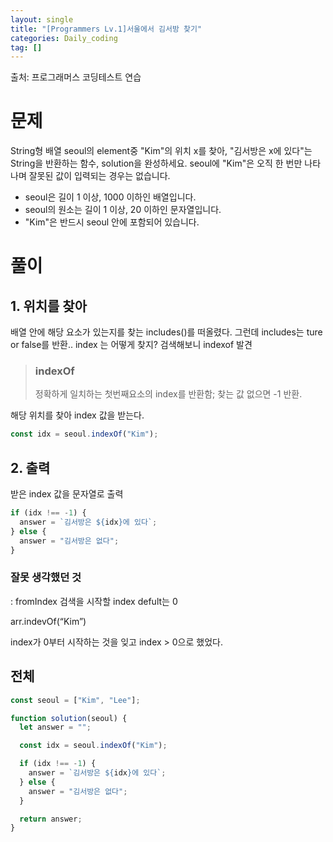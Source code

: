 ```yaml
---
layout: single
title: "[Programmers Lv.1]서울에서 김서방 찾기"
categories: Daily_coding
tag: []
---
```


출처: 프로그래머스 코딩테스트 연습

# 문제

String형 배열 seoul의 element중 "Kim"의 위치 x를 찾아, "김서방은 x에 있다"는 String을 반환하는 함수, solution을 완성하세요. seoul에 "Kim"은 오직 한 번만 나타나며 잘못된 값이 입력되는 경우는 없습니다.

- seoul은 길이 1 이상, 1000 이하인 배열입니다.
- seoul의 원소는 길이 1 이상, 20 이하인 문자열입니다.
- "Kim"은 반드시 seoul 안에 포함되어 있습니다.

# 풀이

## 1. 위치를 찾아

배열 안에 해당 요소가 있는지를 찾는 includes()를 떠올렸다.
그런데 includes는 ture or false를 반환.. index 는 어떻게 찾지?
검색해보니 indexof 발견

> ### indexOf
>
> 정확하게 일치하는 첫번째요소의 index를 반환함;
> 찾는 값 없으면 -1 반환.

해당 위치를 찾아 index 값을 받는다.

```javascript
const idx = seoul.indexOf("Kim");
```

## 2. 출력

받은 index 값을 문자열로 출력

```javascript
if (idx !== -1) {
  answer = `김서방은 ${idx}에 있다`;
} else {
  answer = "김서방은 없다";
}
```

### 잘못 생각했던 것

: fromIndex 검색을 시작할 index defult는 0

arr.indevOf(“Kim”)

index가 0부터 시작하는 것을 잊고 index > 0으로 했었다.

## 전체

```javascript
const seoul = ["Kim", "Lee"];

function solution(seoul) {
  let answer = "";

  const idx = seoul.indexOf("Kim");

  if (idx !== -1) {
    answer = `김서방은 ${idx}에 있다`;
  } else {
    answer = "김서방은 없다";
  }

  return answer;
}
```
